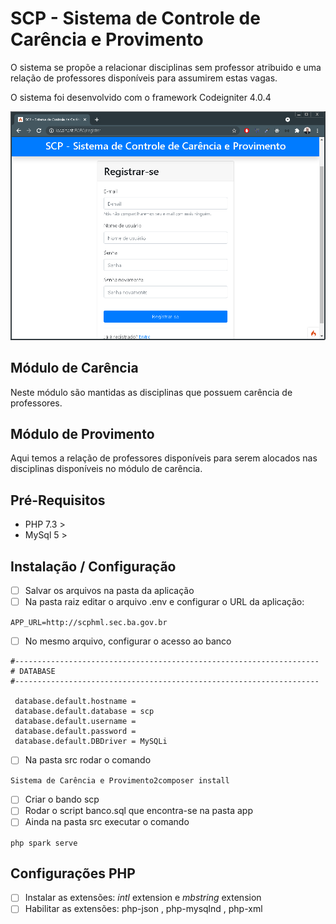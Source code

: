 # SCP - Sistema de Controle de Carência e Provimento
O sistema se propõe a relacionar disciplinas sem professor atribuido e uma relação de professores disponíveis para assumirem estas vagas.

O sistema foi desenvolvido com o framework Codeigniter 4.0.4

![Alt text](public/assets/images/Cadastro_Usuario.PNG?raw=true "Title")


## Módulo de Carência
Neste módulo são mantidas as disciplinas que possuem carência de professores. 


## Módulo de Provimento
Aqui temos a relação de professores disponíveis para serem alocados nas disciplinas disponíveis no módulo de carência.

## Pré-Requisitos
- PHP 7.3 >
- MySql 5 >

## Instalação / Configuração

- [ ] Salvar os arquivos na pasta da aplicação
- [ ] Na pasta raiz editar o arquivo .env e configurar o URL da aplicação:

``` APP_URL=http://scphml.sec.ba.gov.br ```
- [ ] No mesmo arquivo, configurar o acesso ao banco

```
#-------------------------------------------------------------------- 
# DATABASE 
#-------------------------------------------------------------------- 
 
 database.default.hostname =  
 database.default.database = scp 
 database.default.username =  
 database.default.password =  
 database.default.DBDriver = MySQLi
```
- [ ] Na pasta src rodar o comando

``` Sistema de Carência e Provimento2composer install ```

- [ ] Criar o bando scp
- [ ] Rodar o script banco.sql que encontra-se na pasta app
- [ ] Ainda na pasta src executar o comando

 ``` php spark serve ```

## Configurações PHP
- [ ]  Instalar as extensões: *intl* extension e *mbstring* extension 
- [ ] Habilitar as extensões: php-json , php-mysqlnd , php-xml
